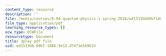 ```yaml
---
content_type: resource
description: ''
file: /media/courses/8-04-quantum-physics-i-spring-2016/ed1533bb60bf18869412d7473e5b9b33_dnuZx9fZHsU.pdf
file_type: application/pdf
learning_resource_types: []
ocw_type: OCWFile
resourcetype: Document
title: 3play pdf file
uid: ed1533bb-60bf-1886-9412-d7473e5b9b33
---
```

